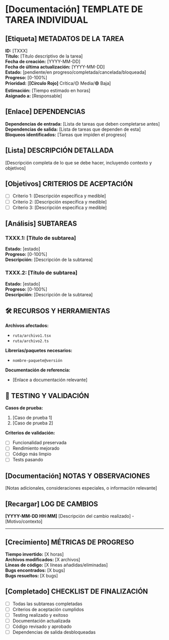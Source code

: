 # **[Documentación]** TEMPLATE DE TAREA INDIVIDUAL

## **[Etiqueta]** METADATOS DE LA TAREA

**ID:** [TXXX]  
**Título:** [Título descriptivo de la tarea]  
**Fecha de creación:** [YYYY-MM-DD]  
**Fecha de última actualización:** [YYYY-MM-DD]  
**Estado:** [pendiente/en progreso/completada/cancelada/bloqueada]  
**Progreso:** [0-100%]  
**Prioridad:** [**[Círculo Rojo]** Crítica/🟡 Media/🟢 Baja]  
**Estimación:** [Tiempo estimado en horas]  
**Asignado a:** [Responsable]

## **[Enlace]** DEPENDENCIAS

**Dependencias de entrada:** [Lista de tareas que deben completarse antes]  
**Dependencias de salida:** [Lista de tareas que dependen de esta]  
**Bloqueos identificados:** [Tareas que impiden el progreso]

## **[Lista]** DESCRIPCIÓN DETALLADA

[Descripción completa de lo que se debe hacer, incluyendo contexto y objetivos]

## **[Objetivos]** CRITERIOS DE ACEPTACIÓN

- [ ] Criterio 1: [Descripción específica y medible]
- [ ] Criterio 2: [Descripción específica y medible]
- [ ] Criterio 3: [Descripción específica y medible]

## **[Análisis]** SUBTAREAS

### TXXX.1: [Título de subtarea]

**Estado:** [estado]  
**Progreso:** [0-100%]  
**Descripción:** [Descripción de la subtarea]

### TXXX.2: [Título de subtarea]

**Estado:** [estado]  
**Progreso:** [0-100%]  
**Descripción:** [Descripción de la subtarea]

## 🛠️ RECURSOS Y HERRAMIENTAS

**Archivos afectados:**

- `ruta/archivo1.tsx`
- `ruta/archivo2.ts`

**Librerías/paquetes necesarios:**

- `nombre-paquete@versión`

**Documentación de referencia:**

- [Enlace a documentación relevante]

## 🧪 TESTING Y VALIDACIÓN

**Casos de prueba:**

1. [Caso de prueba 1]
2. [Caso de prueba 2]

**Criterios de validación:**

- [ ] Funcionalidad preservada
- [ ] Rendimiento mejorado
- [ ] Código más limpio
- [ ] Tests pasando

## **[Documentación]** NOTAS Y OBSERVACIONES

[Notas adicionales, consideraciones especiales, o información relevante]

## **[Recargar]** LOG DE CAMBIOS

**[YYYY-MM-DD HH:MM]** [Descripción del cambio realizado] - [Motivo/contexto]

---

## **[Crecimiento]** MÉTRICAS DE PROGRESO

**Tiempo invertido:** [X horas]  
**Archivos modificados:** [X archivos]  
**Líneas de código:** [X líneas añadidas/eliminadas]  
**Bugs encontrados:** [X bugs]  
**Bugs resueltos:** [X bugs]

## **[Completado]** CHECKLIST DE FINALIZACIÓN

- [ ] Todas las subtareas completadas
- [ ] Criterios de aceptación cumplidos
- [ ] Testing realizado y exitoso
- [ ] Documentación actualizada
- [ ] Código revisado y aprobado
- [ ] Dependencias de salida desbloqueadas
